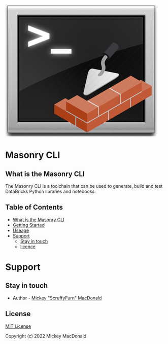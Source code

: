 <!-- markdownlint-disable MD041 -->
![image](.img/masonry.png)
<!-- markdownlint-enable MD041 -->
# Masonry CLI

## What is the Masonry CLI[](#what-is-the-masonry-cli)
The Masonry CLI is a toolchain that can be used to generate, build and test DataBricks Python libraries and notebooks.

## Table of Contents

- [What is the Masonry CLI](#what-is-the-masonry-cli)
- [Getting Started](#getting-started)
- [Useage](#usage)
- [Support](#support)
    - [Stay in touch](#stay-in-touch)
    - [licence](#license)



# Support[](#support)

## Stay in touch[](#stay-in-touch)

- Author - [Mickey "ScruffyFurn" MacDonald](https://scruffyfurn.com)

## License[](#license)

[MIT License](LICENSE)

Copyright (c) 2022 Mickey MacDonald
